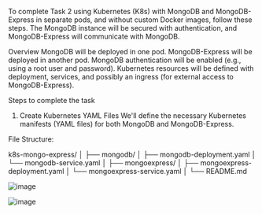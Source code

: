 To complete Task 2 using Kubernetes (K8s) with MongoDB and MongoDB-Express in separate pods, and without custom Docker images, follow these steps. The MongoDB instance will be secured with authentication, and MongoDB-Express will communicate with MongoDB.

Overview
MongoDB will be deployed in one pod.
MongoDB-Express will be deployed in another pod.
MongoDB authentication will be enabled (e.g., using a root user and password).
Kubernetes resources will be defined with deployment, services, and possibly an ingress (for external access to MongoDB-Express).

Steps to complete the task
1. Create Kubernetes YAML Files
We'll define the necessary Kubernetes manifests (YAML files) for both MongoDB and MongoDB-Express.

File Structure:

k8s-mongo-express/
│
├── mongodb/
│   ├── mongodb-deployment.yaml
│   └── mongodb-service.yaml
│
├── mongoexpress/
│   ├── mongoexpress-deployment.yaml
│   └── mongoexpress-service.yaml
│
└── README.md


![image](https://github.com/user-attachments/assets/1a544489-5150-4b34-b457-bdcd5fef72e8)



![image](https://github.com/user-attachments/assets/f9e70cbe-dbba-4646-a029-c7c792728018)



